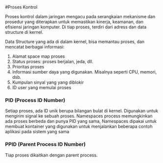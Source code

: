 #Proses Kontrol

Proses kontrol dalam jaringan mengacu pada serangkaian mekanisme dan prosedur yang diterapkan untuk memastikan kinerja, keamanan, dan efisiensi jaringan komputer. Di tiap proses, terdiri dari adress dan data structure di kernel. 

Data Structure yang ada di dalam kernel, bisa memantau proses, dan mencatat berbagai informasi:
  1. Alamat space map proses
  2. Status proses: proses berjalan, jeda, dll.
  3. Prioritas proses
  4. Informasi sumber daya yang digunakan. Misalnya seperti CPU, memori, dsb.
  5. Kumpulan sinyal yang yang diblokir
  6. ID user yang memulai proses

### PID (Process ID Number)
Setiap proses, ada ID unik berupa bilangan bulat di kernel. Digunakan untuk mengirim signal ke sebuah proses.
Namespaces process memungkinkan ada proses berbeda dan punya PID yang sama, Namespaces dipakai untuk membuat kontainer yang digunakan untuk menjalankan beberapa contoh aplikasi pada sistem yang sama

### PPID (Parent Process ID Number)
Tiap proses dikaitkan dengan parent process. 
